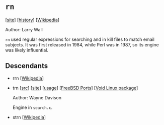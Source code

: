 # `rn`

[[site](https://web.archive.org/web/19970401040656/http://www.academ.com/academ/rn.html)]
[[history](https://web.archive.org/web/20140227213900/http://www.faqs.org:80/faqs/usenet/software/part1)]
[[Wikipedia](https://en.wikipedia.org/wiki/Rn_(newsreader))]

Author: Larry Wall

`rn` used regular expressions for searching and in kill files to match email
subjects. It was first released in 1984, while Perl was in 1987, so its engine
was likely influential.

## Descendants

- rrn [[Wikipedia](https://en.wikipedia.org/wiki/Rn_(newsreader))]

- trn [[src](https://sourceforge.net/projects/trn/)] [[site](https://trn.sourceforge.net/)]
  [[usage](https://kb.iu.edu/d/abxg)] [[FreeBSD Ports](https://ports.freebsd.org/cgi/ports.cgi?query=trn&stype=all&sektion=news)]
  [[Void Linux package](https://github.com/void-linux/void-packages/blob/master/srcpkgs/trn/template)]

  Author: Wayne Davison

  Engine in `search.c`.

- strn [[Wikipedia](https://en.wikipedia.org/wiki/Rn_(newsreader))]

